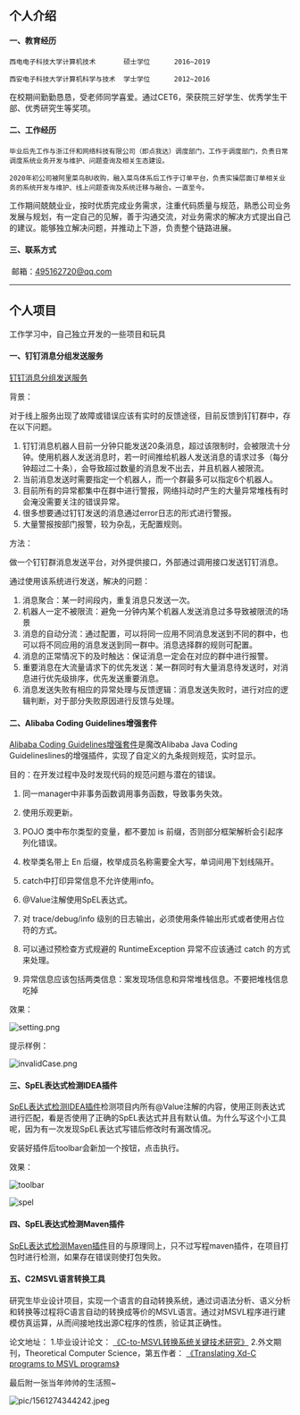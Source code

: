 



## 个人介绍



#### 一、教育经历



```
西电电子科技大学计算机技术		硕士学位	  2016~2019

西安电子科技大学计算机科学与技术  学士学位		2012~2016	
```



在校期间勤勤恳恳，受老师同学喜爱。通过CET6，荣获院三好学生、优秀学生干部、优秀研究生等奖项。







#### 二、工作经历



```
毕业后先工作与浙江仟和网络科技有限公司（即点我达）调度部门，工作于调度部门，负责日常调度系统业务开发与维护、问题查询及相关生态建设。

2020年初公司被阿里菜鸟BU收购，融入菜鸟体系后工作于订单平台，负责实操层面订单相关业务的系统开发与维护、线上问题查询及系统迁移与融合。一直至今。
```



工作期间兢兢业业，按时优质完成业务需求，注重代码质量与规范，熟悉公司业务发展与规划，有一定自己的见解，善于沟通交流，对业务需求的解决方式提出自己的建议。能够独立解决问题，并推动上下游，负责整个链路进展。







#### 三、联系方式

​	邮箱：495162720@qq.com







----







## 个人项目



工作学习中，自己独立开发的一些项目和玩具



#### 一、钉钉消息分组发送服务



[钉钉消息分组发送服务](https://github.com/yaogeass123/dispatch-sender-service)



背景：

对于线上服务出现了故障或错误应该有实时的反馈途径，目前反馈到钉钉群中，存在以下问题。

1. 钉钉消息机器人目前一分钟只能发送20条消息，超过该限制时，会被限流十分钟。使用机器人发送消息时，若一时间推给机器人发送消息的请求过多（每分钟超过二十条），会导致超过数量的消息发不出去，并且机器人被限流。
2. 当前消息发送时需要指定一个机器人，而一个群最多可以指定6个机器人。
3. 目前所有的异常都集中在群中进行警报，网络抖动时产生的大量异常堆栈有时会淹没需要关注的错误异常。
4. 很多想要通过钉钉发送的消息通过error日志的形式进行警报。
5. 大量警报按部门报警，较为杂乱，无配置规则。



方法：

做一个钉钉群消息发送平台，对外提供接口，外部通过调用接口发送钉钉消息。

通过使用该系统进行发送，解决的问题：

1. 消息聚合：某一时间段内，重复消息只发送一次。
2. 机器人一定不被限流：避免一分钟内某个机器人发送消息过多导致被限流的场景
3. 消息的自动分流：通过配置，可以将同一应用不同消息发送到不同的群中，也可以将不同应用的消息发送到同一群中。消息选择群的规则可配置。
4. 消息的正常情况下的及时触达：保证消息一定会在对应的群中进行报警。
5. 重要消息在大流量请求下的优先发送：某一群同时有大量消息待发送时，对消息进行优先级排序，优先发送重要消息。
6. 消息发送失败有相应的异常处理与反馈逻辑：消息发送失败时，进行对应的逻辑判断，对于部分失败原因进行反馈与处理。







#### 二、Alibaba Coding Guidelines增强套件



[Alibaba Coding Guidelines增强套件](https://github.com/yaogeass123/p3c-pmd-ex)是魔改Alibaba Java Coding Guidelineslines的增强插件，实现了自定义的九条规则规范，实时显示。



目的：在开发过程中及时发现代码的规范问题与潜在的错误。

1. 同一manager中非事务函数调用事务函数，导致事务失效。

2. 使用乐观更新。

3. POJO 类中布尔类型的变量，都不要加 is 前缀，否则部分框架解析会引起序列化错误。

4. 枚举类名带上 En 后缀，枚举成员名称需要全大写，单词间用下划线隔开。  

5. catch中打印异常信息不允许使用info。

6. @Value注解使用SpEL表达式。

7. 对 trace/debug/info 级别的日志输出，必须使用条件输出形式或者使用占位符的方式。

8. 可以通过预检查方式规避的 RuntimeException 异常不应该通过 catch 的方式来处理。

9. 异常信息应该包括两类信息：案发现场信息和异常堆栈信息。不要把堆栈信息吃掉
   



效果：

![setting.png](pic/setting.png)



提示样例：

   ![invalidCase.png](pic/invalidCase.png)







#### 三、SpEL表达式检测IDEA插件



[SpEL表达式检测IDEA插件](https://github.com/yaogeass123/myPlugin)检测项目内所有@Value注解的内容，使用正则表达式进行匹配，看是否使用了正确的SpEL表达式并且有默认值。为什么写这个小工具呢，因为有一次发现SpEL表达式写错后修改时有漏改情况。

安装好插件后toolbar会新加一个按钮，点击执行。

效果：

![toolbar](pic/toolbar.png)

![spel](pic/spel.png)







#### 四、SpEL表达式检测Maven插件

[SpEL表达式检测Maven插件](https://github.com/yaogeass123/maven-check-plugin)目的与原理同上，只不过写程maven插件，在项目打包时进行检测，如果存在错误则使打包失败。







#### 五、C2MSVL语言转换工具



研究生毕业设计项目，实现一个语言的自动转换系统，通过词语法分析、语义分析和转换等过程将C语言自动的转换成等价的MSVL语言。通过对MSVL程序进行建模仿真运算，从而间接地找出源C程序的性质，验证其正确性。



论文地址：
1.毕业设计论文： [《C-to-MSVL转换系统关键技术研究》](https://kns.cnki.net/KCMS/detail/detail.aspx?dbcode=CMFD&dbname=CMFD202001&filename=1020003780.nh&v=MDg4MTlNVkYyNUhyTzRIZGJFcjVFYlBJUjhlWDFMdXhZUzdEaDFUM3FUcldNMUZyQ1VSN3FmWU9Sb0Z5N25Xci8=)
2.外文期刊，Theoretical Computer Science，第五作者： [《Translating Xd-C programs to MSVL programs》](https://kns.cnki.net/KCMS/detail/detail.aspx?dbcode=SJPD&dbname=SJPDLAST&filename=SJPDD889ECD596A964C98269DBC6288FCA1C&v=Mjg3MjMrQlhvOXZCOGI2RGwwUEEyUnFoQTljY1RuTkx2c0NKVWFGMXVRVXIvUEpsY1NibUtDR1lDR1FsZkJyTFV5NU41aHdyMit4S2c9TmlmYmFzZXdGdGk1M1B0QWJlMQ==)







最后附一张当年帅帅的生活照~

![pic/1561274344242.jpeg](pic/1561274344242.jpeg)